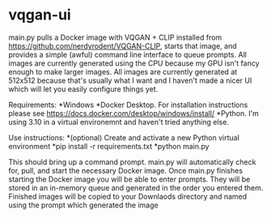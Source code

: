 # vqgan-ui

main.py pulls a Docker image with VQGAN + CLIP installed from https://github.com/nerdyrodent/VQGAN-CLIP, starts that image, and provides a simple (awful) command line interface to queue prompts.  All images are currently generated using the CPU because my GPU isn't fancy enough to make larger images.  All images are currently generated at 512x512 because that's usually what I want and I haven't made a nicer UI which will let you easily configure things yet.

Requirements:
*Windows
*Docker Desktop.  For installation instructions please see https://docs.docker.com/desktop/windows/install/
*Python.  I'm using 3.10 in a virtual environemnt and haven't tried anything else.

Use instructions:
*(optional) Create and activate a new Python virtual environment
*pip install -r requirements.txt
*python main.py

This should bring up a command prompt.  main.py will automatically check for, pull, and start the necessary Docker image.  Once main.py finishes starting the Docker image you will be able to enter prompts.  They will be stored in an in-memory queue and generated in the order you entered them.  Finished images will be copied to your Downlaods directory and named using the prompt which generated the image
